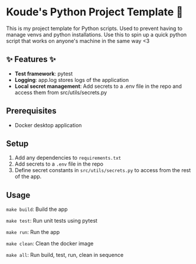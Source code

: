 # Koude's Python Project Template 🐍
This is my project template for Python scripts. Used to prevent having to manage venvs and python installations. Use this to spin up a quick python script that works on anyone's machine in the same way <3

## ✨ Features ✨
* **Test framework**: pytest
* **Logging**: app.log stores logs of the application
* **Local secret management**: Add secrets to a .env file in the repo and access them from src/utils/secrets.py

## Prerequisites
* Docker desktop application

## Setup
1. Add any dependencies to `requirements.txt`
2. Add secrets to a `.env` file in the repo
3. Define secret constants in `src/utils/secrets.py` to access from the rest of the app.

## Usage
`make build`: Build the app

`make test`: Run unit tests using pytest

`make run`: Run the app

`make clean`: Clean the docker image

`make all`: Run build, test, run, clean in sequence
